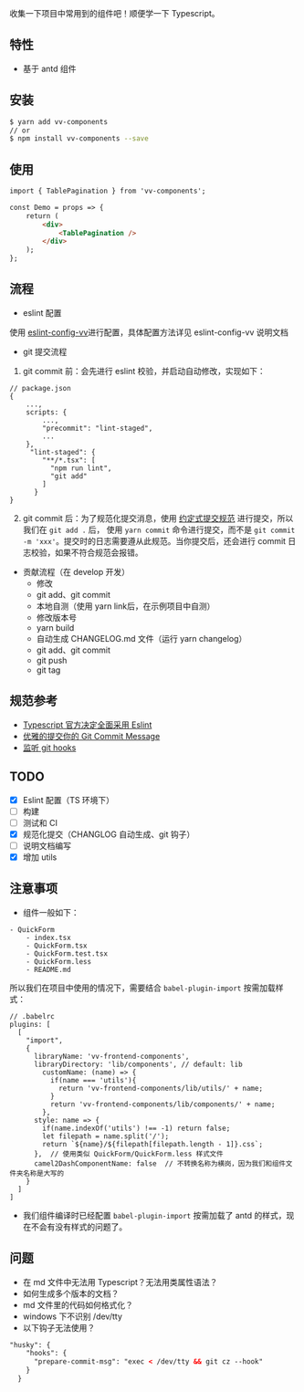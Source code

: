 
收集一下项目中常用到的组件吧！顺便学一下 Typescript。

## 特性

- 基于 antd 组件

## 安装

````bash
$ yarn add vv-components
// or
$ npm install vv-components --save
````

## 使用

````html
import { TablePagination } from 'vv-components';

const Demo = props => {
    return (
        <div>
            <TablePagination />
        </div>
    );
};
````

## 流程

- eslint 配置

使用 [eslint-config-vv](http://172.16.1.127:8050/VV-FRONTEND/eslint-config)进行配置，具体配置方法详见 eslint-config-vv 说明文档

- git 提交流程

1. git commit 前：会先进行 eslint 校验，并启动自动修改，实现如下：

````
// package.json
{
    ...,
    scripts: {
        ...,
        "precommit": "lint-staged",
        ...
    },
     "lint-staged": {
        "**/*.tsx": [
          "npm run lint",
          "git add"
        ]
      }
}
````

2. git commit 后：为了规范化提交消息，使用 [约定式提交规范](https://www.conventionalcommits.org/zh/v1.0.0-beta.3/) 进行提交，所以我们在 `git add .` 后，
使用 `yarn commit` 命令进行提交，而不是 `git commit -m 'xxx'`。提交时的日志需要遵从此规范。当你提交后，还会进行 commit 日志校验，如果不符合规范会报错。

- 贡献流程（在 develop 开发）
    - 修改
    - git add、git commit
    - 本地自测（使用 yarn link后，在示例项目中自测）
    - 修改版本号
    - yarn build
    - 自动生成 CHANGELOG.md 文件（运行 yarn changelog）
    - git add、git commit
    - git push
    - git tag
    

## 规范参考

- [Typescript 官方决定全面采用 Eslint](https://msd.misuland.com/pd/2884249965817765216)
- [优雅的提交你的 Git Commit Message](https://juejin.im/post/5afc5242f265da0b7f44bee4)
- [监听 git hooks](https://github.com/typicode/husky)

## TODO

- [x] Eslint 配置（TS 环境下）
- [ ] 构建
- [ ] 测试和 CI
- [x] 规范化提交（CHANGLOG 自动生成、git 钩子）
- [ ] 说明文档编写
- [x] 增加 utils

## 注意事项

- 组件一般如下：

````
- QuickForm
    - index.tsx
    - QuickForm.tsx
    - QuickForm.test.tsx
    - QuickForm.less
    - README.md
````

所以我们在项目中使用的情况下，需要结合 `babel-plugin-import` 按需加载样式：

````
// .babelrc
plugins: [
  [
    "import",
    {
      libraryName: 'vv-frontend-components',
      libraryDirectory: 'lib/components', // default: lib
        customName: (name) => {
          if(name === 'utils'){
            return 'vv-frontend-components/lib/utils/' + name;
          }
          return 'vv-frontend-components/lib/components/' + name;
        },
      style: name => {
        if(name.indexOf('utils') !== -1) return false;
        let filepath = name.split('/');
        return `${name}/${filepath[filepath.length - 1]}.css`;
      },  // 使用类似 QuickForm/QuickForm.less 样式文件
      camel2DashComponentName: false  // 不转换名称为横岗，因为我们和组件文件夹名称是大写的
    }
  ]
]
````

- 我们组件编译时已经配置 `babel-plugin-import` 按需加载了 antd 的样式，现在不会有没有样式的问题了。

## 问题

- 在 md 文件中无法用 Typescript？无法用类属性语法？
- 如何生成多个版本的文档？
- md 文件里的代码如何格式化？
- windows 下不识别 /dev/tty
- 以下钩子无法使用？

````html
"husky": {
    "hooks": {
      "prepare-commit-msg": "exec < /dev/tty && git cz --hook"
    }
  }
````